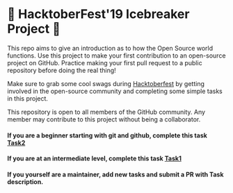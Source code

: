 # 🎃 HacktoberFest'19 Icebreaker Project 🎃

This repo aims to give an introduction as to how the Open Source world functions.
Use this project to make your first contribution to an open-source project on GitHub. Practice making your first pull request to a public repository before doing the real thing!

Make sure to grab some cool swags during [Hacktoberfest](https://hacktoberfest.digitalocean.com/) by getting involved in the open-source community and completing some simple tasks in this project.

This repository is open to all members of the GitHub community. Any member may contribute to this project without being a collaborator.

#### If you are a beginner starting with git and github, complete this task [Task2](https://github.com/shivamvk/Hacktoberfest/tree/master/Task2-for_beginners)
#### If you are at an intermediate level, complete this task [Task1](https://github.com/shivamvk/Hacktoberfest/tree/master/Task1-make_your_website)
#### If you yourself are a maintainer, add new tasks and submit a PR with Task description. 
